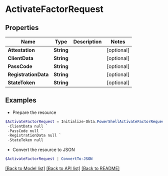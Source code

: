 # ActivateFactorRequest
## Properties

Name | Type | Description | Notes
------------ | ------------- | ------------- | -------------
**Attestation** | **String** |  | [optional] 
**ClientData** | **String** |  | [optional] 
**PassCode** | **String** |  | [optional] 
**RegistrationData** | **String** |  | [optional] 
**StateToken** | **String** |  | [optional] 

## Examples

- Prepare the resource
```powershell
$ActivateFactorRequest = Initialize-Okta.PowerShellActivateFactorRequest  -Attestation null `
 -ClientData null `
 -PassCode null `
 -RegistrationData null `
 -StateToken null
```

- Convert the resource to JSON
```powershell
$ActivateFactorRequest | ConvertTo-JSON
```

[[Back to Model list]](../README.md#documentation-for-models) [[Back to API list]](../README.md#documentation-for-api-endpoints) [[Back to README]](../README.md)

